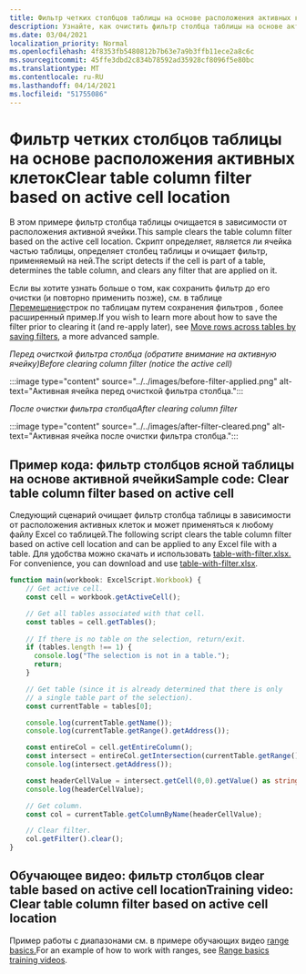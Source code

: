 ```yaml
---
title: Фильтр четких столбцов таблицы на основе расположения активных клеток
description: Узнайте, как очистить фильтр столбца таблицы на основе активного расположения ячейки.
ms.date: 03/04/2021
localization_priority: Normal
ms.openlocfilehash: 4f8353fb5480812b7b63e7a9b3ffb11ece2a8c6c
ms.sourcegitcommit: 45ffe3dbd2c834b78592ad35928cf8096f5e80bc
ms.translationtype: MT
ms.contentlocale: ru-RU
ms.lasthandoff: 04/14/2021
ms.locfileid: "51755086"
---
```

# <a name="clear-table-column-filter-based-on-active-cell-location"></a><span data-ttu-id="76c3f-103">Фильтр четких столбцов таблицы на основе расположения активных клеток</span><span class="sxs-lookup"><span data-stu-id="76c3f-103">Clear table column filter based on active cell location</span></span>

<span data-ttu-id="76c3f-104">В этом примере фильтр столбца таблицы очищается в зависимости от расположения активной ячейки.</span><span class="sxs-lookup"><span data-stu-id="76c3f-104">This sample clears the table column filter based on the active cell location.</span></span> <span data-ttu-id="76c3f-105">Скрипт определяет, является ли ячейка частью таблицы, определяет столбец таблицы и очищает фильтр, применяемый на ней.</span><span class="sxs-lookup"><span data-stu-id="76c3f-105">The script detects if the cell is part of a table, determines the table column, and clears any filter that are applied on it.</span></span>

<span data-ttu-id="76c3f-106">Если вы хотите узнать больше о том, как сохранить фильтр до его очистки (и повторно применить позже), см. в таблице [Перемещение](move-rows-across-tables.md)строк по таблицам путем сохранения фильтров , более расширенный пример.</span><span class="sxs-lookup"><span data-stu-id="76c3f-106">If you wish to learn more about how to save the filter prior to clearing it (and re-apply later), see [Move rows across tables by saving filters](move-rows-across-tables.md), a more advanced sample.</span></span>

<span data-ttu-id="76c3f-107">_Перед очисткой фильтра столбца (обратите внимание на активную ячейку)_</span><span class="sxs-lookup"><span data-stu-id="76c3f-107">_Before clearing column filter (notice the active cell)_</span></span>

:::image type="content" source="../../images/before-filter-applied.png" alt-text="Активная ячейка перед очисткой фильтра столбца.":::

<span data-ttu-id="76c3f-109">_После очистки фильтра столбца_</span><span class="sxs-lookup"><span data-stu-id="76c3f-109">_After clearing column filter_</span></span>

:::image type="content" source="../../images/after-filter-cleared.png" alt-text="Активная ячейка после очистки фильтра столбца.":::

## <a name="sample-code-clear-table-column-filter-based-on-active-cell"></a><span data-ttu-id="76c3f-111">Пример кода: фильтр столбцов ясной таблицы на основе активной ячейки</span><span class="sxs-lookup"><span data-stu-id="76c3f-111">Sample code: Clear table column filter based on active cell</span></span>

<span data-ttu-id="76c3f-112">Следующий сценарий очищает фильтр столбца таблицы в зависимости от расположения активных клеток и может применяться к любому файлу Excel со таблицей.</span><span class="sxs-lookup"><span data-stu-id="76c3f-112">The following script clears the table column filter based on active cell location and can be applied to any Excel file with a table.</span></span> <span data-ttu-id="76c3f-113">Для удобства можно скачать и использовать <a href="table-with-filter.xlsx">table-with-filter.xlsx. </a></span><span class="sxs-lookup"><span data-stu-id="76c3f-113">For convenience, you can download and use <a href="table-with-filter.xlsx">table-with-filter.xlsx</a>.</span></span>

```TypeScript
function main(workbook: ExcelScript.Workbook) {
    // Get active cell.
    const cell = workbook.getActiveCell();

    // Get all tables associated with that cell.
    const tables = cell.getTables();
    
    // If there is no table on the selection, return/exit.
    if (tables.length !== 1) {
      console.log("The selection is not in a table.");
      return;
    }

    // Get table (since it is already determined that there is only
    // a single table part of the selection).
    const currentTable = tables[0];

    console.log(currentTable.getName());
    console.log(currentTable.getRange().getAddress());

    const entireCol = cell.getEntireColumn();
    const intersect = entireCol.getIntersection(currentTable.getRange());
    console.log(intersect.getAddress());

    const headerCellValue = intersect.getCell(0,0).getValue() as string;
    console.log(headerCellValue);

    // Get column.
    const col = currentTable.getColumnByName(headerCellValue);

    // Clear filter.
    col.getFilter().clear();
}
```

## <a name="training-video-clear-table-column-filter-based-on-active-cell-location"></a><span data-ttu-id="76c3f-114">Обучающее видео: фильтр столбцов clear table based on active cell location</span><span class="sxs-lookup"><span data-stu-id="76c3f-114">Training video: Clear table column filter based on active cell location</span></span>

<span data-ttu-id="76c3f-115">Пример работы с диапазонами см. в примере обучающих видео [range basics.](range-basics.md#training-videos-range-basics)</span><span class="sxs-lookup"><span data-stu-id="76c3f-115">For an example of how to work with ranges, see [Range basics training videos](range-basics.md#training-videos-range-basics).</span></span>
